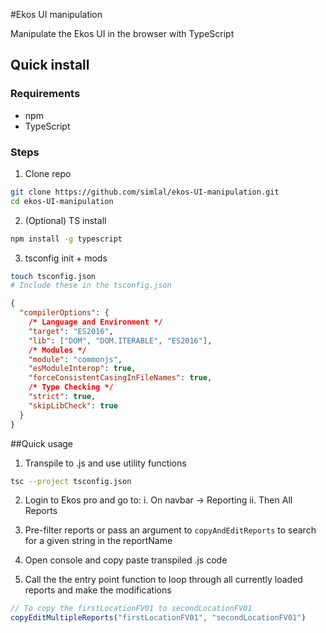 #Ekos UI manipulation

Manipulate the Ekos UI in the browser with TypeScript

## Quick install
### Requirements
- npm
- TypeScript

### Steps
1. Clone repo
```bash
git clone https://github.com/simlal/ekos-UI-manipulation.git
cd ekos-UI-manipulation
```
2. (Optional) TS install

```bash
npm install -g typescript
```

3. tsconfig init + mods

```bash
touch tsconfig.json
# Include these in the tsconfig.json
```
```JSON
{
  "compilerOptions": {
    /* Language and Environment */
    "target": "ES2016",
    "lib": ["DOM", "DOM.ITERABLE", "ES2016"],
    /* Modules */
    "module": "commonjs",
    "esModuleInterop": true,
    "forceConsistentCasingInFileNames": true,
    /* Type Checking */
    "strict": true,
    "skipLibCheck": true
  }
}
```
##Quick usage
1. Transpile to .js and use utility functions
```bash
tsc --project tsconfig.json
```

2. Login to Ekos pro and go to:
    i. On navbar -> Reporting
    ii. Then All Reports

3. Pre-filter reports or pass an argument to `copyAndEditReports` to search for a given string in the reportName

4. Open console and copy paste transpiled .js code

5. Call the the entry point function to loop through all currently loaded reports and make the modifications
```javascript
// To copy the firstLocationFV01 to secondLocationFV01
copyEditMultipleReports("firstLocationFV01", "secondLocationFV01")
```


